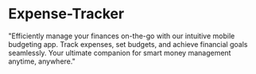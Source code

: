 # Expense-Tracker
"Efficiently manage your finances on-the-go with our intuitive mobile budgeting app. Track expenses, set budgets, and achieve financial goals seamlessly. Your ultimate companion for smart money management anytime, anywhere."

